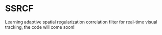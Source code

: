 # SSRCF
Learning adaptive spatial regularization correlation filter for real-time visual tracking,
the code will come soon!
